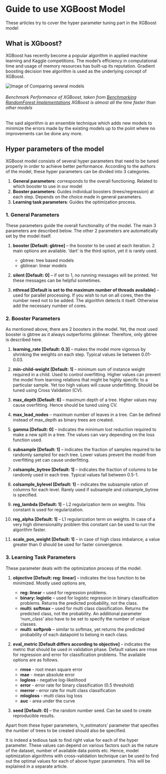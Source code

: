 # Guide to use XGBoost Model
These articles try to cover the hyper parameter tuning part in the XGBoost model

## What is XGboost?
XGBoost has recently become a popular algorithm in applied machine learning and Kaggle competitions. The model’s efficiency in computational time and usage of memory resources has built-up its reputation. Gradient boosting decision tree algorithm is used as the underlying concept of XGBoost.

![Image of Comparing several models](/XGBoost_Guide/Benchmark-Performance-of-XGBoost.png)
###### Benchmark Performance of XGBoost, taken from [Benchmarking RandomForest Implementations](http://datascience.la/benchmarking-random-forest-implementations/) XGBoost is almost all the time faster than other models

The said algorithm is an ensemble technique which adds new models to minimize the errors made by the existing models up to the point where no improvements can be done any more.

## Hyper parameters of the model
XGBoost model consists of several hyper parameters that need to be tuned properly in order to achieve better performance. According to the authors of the model, these hyper parameters can be divided into 3 categories.
1. **General parameters**: corresponds to the overall functioning. Related to which booster to use in our model
1. **Booster parameters**: Guides individual boosters (trees/regression) at each step. Depends on the choice made in general parameters.
1. **Learning task parameters**: Guides the optimization process.

### 1. General Parameters
These parameters guide the overall functionality of the model. The main 3 parameters are described below. The other 2 parameters are automatically set by the model itself.
  1. **booster [Default: gbtree]** – the booster to be used at each iteration. 2 main options are available. ‘dart’ is the third option, yet it is rarely used.

      * gbtree: tree based models
      * gblinear: linear models
      
  1. **silent [Default: 0]** – if set to 1, no running messages will be printed. Yet these messages can be helpful sometimes.
  
  1. **nthread [Default is set to the maximum number of threads available]** – used for parallel processing. If you wish to run on all cores, then the number need not to be added. The algorithm detects it itself. Otherwise add the necessary number of cores.
  

### 2. Booster Parameters
As mentioned above, there are 2 boosters in the model. Yet, the most used booster is gbtree as it always outperforms gblinear. Therefore, only gbtree is described here.

  1. **learning_rate [Default: 0.3]** – makes the model more vigorous by shrinking the weights on each step. Typical values lie between 0.01-0.03.
  
  
  1. **min-child-weight [Default: 1]** – minimum sum of instance weight required in a child. Used to control overfitting. Higher values can prevent the model from learning relations that might be highly specific to a particular sample. Yet too high values will cause underfitting. Should be tuned using Cross Validation (CV).
  
  1. **max_depth [Default: 6]** – maximum depth of a tree. Higher values may cause overfitting. Hence should be tuned using CV.
  
  1. **max_lead_nodes** – maximum number of leaves in a tree. Can be defined instead of max_depth as binary trees are created.
  
  1. **gamma [Default: 0]** – indicates the minimum lost reduction required to make a new split in a tree. The values can vary depending on the loss function used.
  
  1. **subsample [Default: 1]** – indicates the fraction of samples required to be randomly sampled for each tree. Lower values prevent the model from overfitting yet can cause underfitting. 
  
  1. **colsample_bytree [Default: 1]** – indicates the fraction of columns to be randomly used in each tree. Typical values fall between 0.5-1.
  
  1. **colsample_bylevel [Default: 1]** – indicates the subsample ration of columns for each level. Rarely used if subsample and colsample_bytree is specified.
  
  1. **reg_lambda [Default: 1]** – L2 regularization term on weights. This constant is used for regularization.
  
  1. **reg_alpha [Default: 1]** – L1 regularization term on weights. In case of a very high dimensionality problem this constant can be used to run the algorithm faster.
  
  1. **scale_pos_weight [Default: 1]** – in case of high class imbalance, a value greater than 0 should be used for faster convergence.
  
### 3. Learning Task Parameters
These parameter deals with the optimization process of the model.

  1. **objective [Default: reg: linear]** – indicates the loss function to be minimized. Mostly used options are,
  
      * **reg: linear** – used for regression problems.
      * **binary: logistic** – used for logistic regression in binary classification problems. Returns the predicted probability, not the class.
      * **multi: softmax** – used for multi class classification. Returns the predicted class, not the probability. An additional parameter ‘num_class’ also have to be set to specify the number of unique classes.
      * **multi: softprob** – similar to softmax, yet returns the predicted probability of each datapoint to belong in each class.


 
 
  1. **eval_metric [Default differs according to objective]** – indicates the metric that should be used in validation phase. Default values are rmse for regression and error for classification problems. The available options are as follows.
  
      * **rmse** - root mean square error
      * **mae** - mean absolute error
      * **logloss** - negative log-likelihood
      * **error** - error rate for binary classification (0.5 threshold)
      * **merror** -  error rate for multi class classification
      * **mlogloss** - multi class log loss
      * **auc** - area under the curve
   
   
   
   
  1. **seed [Default: 0]** – the random number seed. Can be used to create reproducible results.
  
Apart from these hyper parameters, ‘n_estimators’ parameter that specifies the number of trees to be created should also be specified.

It is indeed a tedious task to find right value for each of the hyper parameter. These values can depend on various factors such as the nature of the dataset, number of available data points etc. Hence, model optimization algorithms with cross-validation technique can be used to find out the optimal values for each of above hyper parameters. This will be explained in a separate article.




























